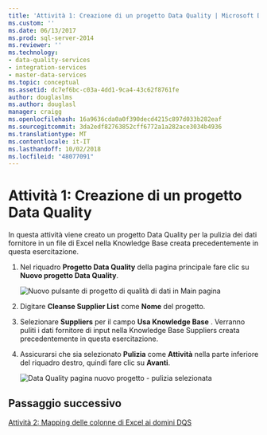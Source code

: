 ```yaml
---
title: 'Attività 1: Creazione di un progetto Data Quality | Microsoft Docs'
ms.custom: ''
ms.date: 06/13/2017
ms.prod: sql-server-2014
ms.reviewer: ''
ms.technology:
- data-quality-services
- integration-services
- master-data-services
ms.topic: conceptual
ms.assetid: dc7ef6bc-c03a-4dd1-9ca4-43c62f8761fe
author: douglaslms
ms.author: douglasl
manager: craigg
ms.openlocfilehash: 16a9636cda0a0f390decd4215c897d033b282eaf
ms.sourcegitcommit: 3da2edf82763852cff6772a1a282ace3034b4936
ms.translationtype: MT
ms.contentlocale: it-IT
ms.lasthandoff: 10/02/2018
ms.locfileid: "48077091"
---
```

# <a name="task-1-creating-a-data-quality-project"></a>Attività 1: Creazione di un progetto Data Quality
  In questa attività viene creato un progetto Data Quality per la pulizia dei dati fornitore in un file di Excel nella Knowledge Base creata precedentemente in questa esercitazione.  
  
1.  Nel riquadro **Progetto Data Quality** della pagina principale fare clic su **Nuovo progetto Data Quality**.  
  
     ![Nuovo pulsante di progetto di qualità di dati in Main pagina](../../2014/tutorials/media/et-creatingadataqualityproject-01.jpg "nuovo pulsante di progetto di qualità di dati in Main pagina")  
  
2.  Digitare **Cleanse Supplier List** come **Nome** del progetto.  
  
3.  Selezionare **Suppliers** per il campo **Usa Knowledge Base** . Verranno puliti i dati fornitore di input nella Knowledge Base Suppliers creata precedentemente in questa esercitazione.  
  
4.  Assicurarsi che sia selezionato **Pulizia** come **Attività** nella parte inferiore del riquadro destro, quindi fare clic su **Avanti**.  
  
     ![Data Quality pagina nuovo progetto - pulizia selezionata](../../2014/tutorials/media/et-creatingadataqualityproject-02.jpg "Data Quality pagina nuovo progetto - pulizia selezionata")  
  
## <a name="next-step"></a>Passaggio successivo  
 [Attività 2: Mapping delle colonne di Excel ai domini DQS](../../2014/tutorials/task-2-mapping-excel-columns-to-dqs-domains.md)  
  
  
